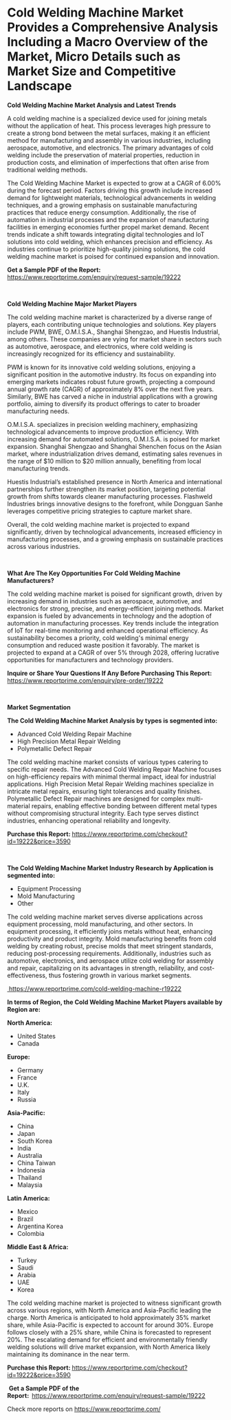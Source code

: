 <p><h1>Cold Welding Machine Market Provides a Comprehensive Analysis Including a Macro Overview of the Market, Micro Details such as Market Size and Competitive Landscape</h1></p><p><strong>Cold Welding Machine Market Analysis and Latest Trends</strong></p>
<p><p>A cold welding machine is a specialized device used for joining metals without the application of heat. This process leverages high pressure to create a strong bond between the metal surfaces, making it an efficient method for manufacturing and assembly in various industries, including aerospace, automotive, and electronics. The primary advantages of cold welding include the preservation of material properties, reduction in production costs, and elimination of imperfections that often arise from traditional welding methods.</p><p>The Cold Welding Machine Market is expected to grow at a CAGR of 6.00% during the forecast period. Factors driving this growth include increased demand for lightweight materials, technological advancements in welding techniques, and a growing emphasis on sustainable manufacturing practices that reduce energy consumption. Additionally, the rise of automation in industrial processes and the expansion of manufacturing facilities in emerging economies further propel market demand. Recent trends indicate a shift towards integrating digital technologies and IoT solutions into cold welding, which enhances precision and efficiency. As industries continue to prioritize high-quality joining solutions, the cold welding machine market is poised for continued expansion and innovation.</p></p>
<p><strong>Get a Sample PDF of the Report:&nbsp;</strong> <a href="https://www.reportprime.com/enquiry/request-sample/19222?utm_campaign=2731&utm_medium=2&utm_source=Github&utm_content=ia&utm_term=19032025&utm_id=cold-welding-machine">https://www.reportprime.com/enquiry/request-sample/19222</a></p>
<p>&nbsp;</p>
<p><strong>Cold Welding Machine Major Market Players</strong></p>
<p><p>The cold welding machine market is characterized by a diverse range of players, each contributing unique technologies and solutions. Key players include PWM, BWE, O.M.I.S.A., Shanghai Shengzao, and Huestis Industrial, among others. These companies are vying for market share in sectors such as automotive, aerospace, and electronics, where cold welding is increasingly recognized for its efficiency and sustainability.</p><p>PWM is known for its innovative cold welding solutions, enjoying a significant position in the automotive industry. Its focus on expanding into emerging markets indicates robust future growth, projecting a compound annual growth rate (CAGR) of approximately 8% over the next five years. Similarly, BWE has carved a niche in industrial applications with a growing portfolio, aiming to diversify its product offerings to cater to broader manufacturing needs.</p><p>O.M.I.S.A. specializes in precision welding machinery, emphasizing technological advancements to improve production efficiency. With increasing demand for automated solutions, O.M.I.S.A. is poised for market expansion. Shanghai Shengzao and Shanghai Shenchen focus on the Asian market, where industrialization drives demand, estimating sales revenues in the range of $10 million to $20 million annually, benefiting from local manufacturing trends.</p><p>Huestis Industrial’s established presence in North America and international partnerships further strengthen its market position, targeting potential growth from shifts towards cleaner manufacturing processes. Flashweld Industries brings innovative designs to the forefront, while Dongguan Sanhe leverages competitive pricing strategies to capture market share.</p><p>Overall, the cold welding machine market is projected to expand significantly, driven by technological advancements, increased efficiency in manufacturing processes, and a growing emphasis on sustainable practices across various industries.</p></p>
<p>&nbsp;</p>
<p><strong>What Are The Key Opportunities For Cold Welding Machine Manufacturers?</strong></p>
<p><p>The cold welding machine market is poised for significant growth, driven by increasing demand in industries such as aerospace, automotive, and electronics for strong, precise, and energy-efficient joining methods. Market expansion is fueled by advancements in technology and the adoption of automation in manufacturing processes. Key trends include the integration of IoT for real-time monitoring and enhanced operational efficiency. As sustainability becomes a priority, cold welding's minimal energy consumption and reduced waste position it favorably. The market is projected to expand at a CAGR of over 5% through 2028, offering lucrative opportunities for manufacturers and technology providers.</p></p>
<p><strong>Inquire or Share Your Questions If Any Before Purchasing This Report:</strong> <a href="https://www.reportprime.com/enquiry/pre-order/19222?utm_campaign=2731&utm_medium=2&utm_source=Github&utm_content=ia&utm_term=19032025&utm_id=cold-welding-machine">https://www.reportprime.com/enquiry/pre-order/19222</a></p>
<p>&nbsp;</p>
<p><strong>Market Segmentation</strong></p>
<p><strong>The Cold Welding Machine Market Analysis by types is segmented into:</strong></p>
<p><ul><li>Advanced Cold Welding Repair Machine</li><li>High Precision Metal Repair Welding</li><li>Polymetallic Defect Repair</li></ul></p>
<p><p>The cold welding machine market consists of various types catering to specific repair needs. The Advanced Cold Welding Repair Machine focuses on high-efficiency repairs with minimal thermal impact, ideal for industrial applications. High Precision Metal Repair Welding machines specialize in intricate metal repairs, ensuring tight tolerances and quality finishes. Polymetallic Defect Repair machines are designed for complex multi-material repairs, enabling effective bonding between different metal types without compromising structural integrity. Each type serves distinct industries, enhancing operational reliability and longevity.</p></p>
<p><strong>Purchase this Report:&nbsp;</strong><a href="https://www.reportprime.com/checkout?id=19222&price=3590&utm_campaign=2731&utm_medium=2&utm_source=Github&utm_content=ia&utm_term=19032025&utm_id=cold-welding-machine">https://www.reportprime.com/checkout?id=19222&price=3590</a></p>
<p>&nbsp;</p>
<p><strong>The Cold Welding Machine Market Industry Research by Application is segmented into:</strong></p>
<p><ul><li>Equipment Processing</li><li>Mold Manufacturing</li><li>Other</li></ul></p>
<p><p>The cold welding machine market serves diverse applications across equipment processing, mold manufacturing, and other sectors. In equipment processing, it efficiently joins metals without heat, enhancing productivity and product integrity. Mold manufacturing benefits from cold welding by creating robust, precise molds that meet stringent standards, reducing post-processing requirements. Additionally, industries such as automotive, electronics, and aerospace utilize cold welding for assembly and repair, capitalizing on its advantages in strength, reliability, and cost-effectiveness, thus fostering growth in various market segments.</p></p>
<p><a href="https://www.reportprime.com/cold-welding-machine-r19222?utm_campaign=2731&utm_medium=2&utm_source=Github&utm_content=ia&utm_term=19032025&utm_id=cold-welding-machine">&nbsp;https://www.reportprime.com/cold-welding-machine-r19222</a></p>
<p><strong>In terms of Region, the Cold Welding Machine Market Players available by Region are:</strong></p>
<p>
    <p> <strong> North America: </strong>
        <ul>
            <li>United States</li>
            <li>Canada</li>
        </ul>
        </p> 
    <p> <strong> Europe: </strong>
        <ul>
            <li>Germany</li>
            <li>France</li>
            <li>U.K.</li>
            <li>Italy</li>
            <li>Russia</li>
        </ul>
        </p> 
    <p> <strong> Asia-Pacific: </strong>
        <ul>
            <li>China</li>
            <li>Japan</li>
            <li>South Korea</li>
            <li>India</li>
            <li>Australia</li>
            <li>China Taiwan</li>
            <li>Indonesia</li>
            <li>Thailand</li>
            <li>Malaysia</li>
        </ul>
        </p> 
    <p> <strong> Latin America: </strong>
        <ul>
            <li>Mexico</li>
            <li>Brazil</li>
            <li>Argentina Korea</li>
            <li>Colombia</li>
        </ul>
        </p> 
    <p> <strong> Middle East & Africa: </strong>
        <ul>
            <li>Turkey</li>
            <li>Saudi</li>
            <li>Arabia</li>
            <li>UAE</li>
            <li>Korea</li>
        </ul>
    </p>
    </p>
<p><p>The cold welding machine market is projected to witness significant growth across various regions, with North America and Asia-Pacific leading the charge. North America is anticipated to hold approximately 35% market share, while Asia-Pacific is expected to account for around 30%. Europe follows closely with a 25% share, while China is forecasted to represent 20%. The escalating demand for efficient and environmentally friendly welding solutions will drive market expansion, with North America likely maintaining its dominance in the near term.</p></p>
<p><strong>Purchase this Report: </strong><a href="https://www.reportprime.com/checkout?id=19222&price=3590&utm_campaign=2731&utm_medium=2&utm_source=Github&utm_content=ia&utm_term=19032025&utm_id=cold-welding-machine">https://www.reportprime.com/checkout?id=19222&price=3590</a></p>
<p>&nbsp;<strong>Get a Sample PDF of the Report:&nbsp;&nbsp;</strong><a href="https://www.reportprime.com/enquiry/request-sample/19222?utm_campaign=2731&utm_medium=2&utm_source=Github&utm_content=ia&utm_term=19032025&utm_id=cold-welding-machine">https://www.reportprime.com/enquiry/request-sample/19222</a></p>
<p><strong></strong></p>
<p>Check more reports on <a href="https://www.reportprime.com/?utm_campaign=2731&utm_medium=2&utm_source=Github&utm_content=ia&utm_term=19032025&utm_id=cold-welding-machine">https://www.reportprime.com/</a></p>